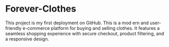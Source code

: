  # Forever-Clothes
This project is my first deployment on GitHub. This is a mod ern and user-friendly e-commerce platform for buying and selling clothes. It features a seamless shopping experience with secure checkout, product filtering, and a responsive design. 
  
    
   
      
 
